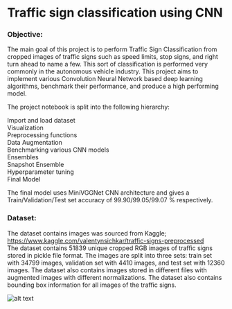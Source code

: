 Traffic sign classification using CNN
===
### Objective:

The main goal of this project is to perform Traffic Sign Classification from cropped images of traffic signs such as speed limits, stop signs, and right turn ahead to name a few. This sort of classification is performed very commonly in the autonomous vehicle industry. This project aims to implement various Convolution Neural Network based deep learning algorithms, benchmark their performance, and produce a high performing model.

The project notebook is split into the following hierarchy:

Import and load dataset</br>
Visualization</br>
Preprocessing functions</br>
Data Augmentation</br>
Benchmarking various CNN models</br>
Ensembles</br>
Snapshot Ensemble</br>
Hyperparameter tuning</br>
Final Model

The final model uses MiniVGGNet CNN architecture and gives a Train/Validation/Test set accuracy of 99.90/99.05/99.07 % respectively.


### Dataset:

The dataset contains images was sourced from Kaggle;
https://www.kaggle.com/valentynsichkar/traffic-signs-preprocessed
</br>The dataset contains 51839 unique cropped RGB images of traffic signs stored in pickle file format. The images are split into three sets: train set with 34799 images, validation set with 4410 images, and test set with 12360 images. The dataset also contains images stored in different files with augmented images with different normalizations. The dataset also contains bounding box information for all images of the traffic signs.

![alt text](http://url/to/img.png)

